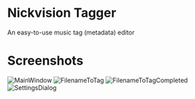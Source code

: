 # Nickvision Tagger
 An easy-to-use music tag (metadata) editor
 
# Screenshots
![MainWindow](https://user-images.githubusercontent.com/17648453/146485438-6dd526ad-e770-4f8e-ae92-b0ed38ee5961.png)
![FilenameToTag](https://user-images.githubusercontent.com/17648453/146485448-f1dad2b3-2a4e-47da-8365-a401c8d82359.png)
![FilenameToTagCompleted](https://user-images.githubusercontent.com/17648453/146485450-6a2ed7e7-958d-4b6f-b798-1442d8bacf5b.png)
![SettingsDialog](https://user-images.githubusercontent.com/17648453/146485458-ea654ef9-ce4c-425f-8c05-6ff7a987da9f.png)
